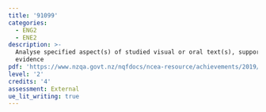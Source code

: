 ```yaml
---
title: '91099'
categories:
  - ENG2
  - ENE2
description: >-
  Analyse specified aspect(s) of studied visual or oral text(s), supported by
  evidence
pdf: 'https://www.nzqa.govt.nz/nqfdocs/ncea-resource/achievements/2019/as91099.pdf'
level: '2'
credits: '4'
assessment: External
ue_lit_writing: true
---
```


